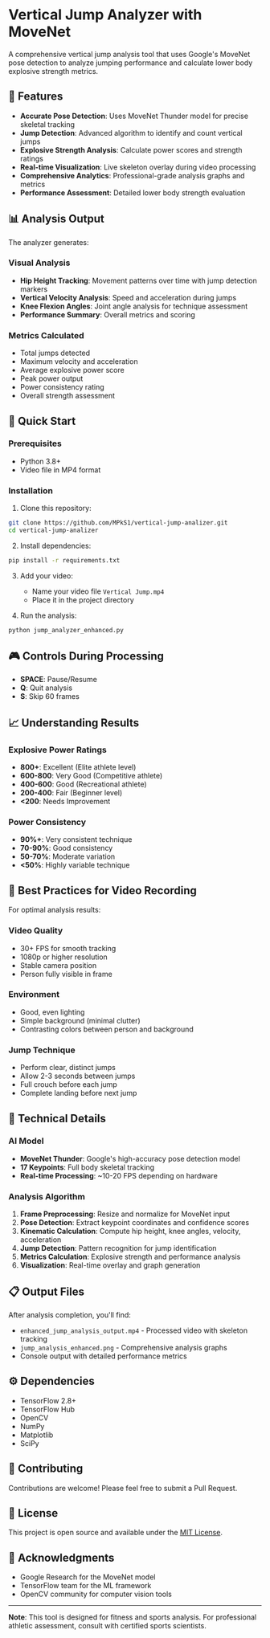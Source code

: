 # Vertical Jump Analyzer with MoveNet

A comprehensive vertical jump analysis tool that uses Google's MoveNet pose detection to analyze jumping performance and calculate lower body explosive strength metrics.

## 🎯 Features

- **Accurate Pose Detection**: Uses MoveNet Thunder model for precise skeletal tracking
- **Jump Detection**: Advanced algorithm to identify and count vertical jumps
- **Explosive Strength Analysis**: Calculate power scores and strength ratings
- **Real-time Visualization**: Live skeleton overlay during video processing
- **Comprehensive Analytics**: Professional-grade analysis graphs and metrics
- **Performance Assessment**: Detailed lower body strength evaluation

## 📊 Analysis Output

The analyzer generates:

### Visual Analysis
- **Hip Height Tracking**: Movement patterns over time with jump detection markers
- **Vertical Velocity Analysis**: Speed and acceleration during jumps
- **Knee Flexion Angles**: Joint angle analysis for technique assessment
- **Performance Summary**: Overall metrics and scoring

### Metrics Calculated
- Total jumps detected
- Maximum velocity and acceleration
- Average explosive power score
- Peak power output
- Power consistency rating
- Overall strength assessment

## 🚀 Quick Start

### Prerequisites
- Python 3.8+
- Video file in MP4 format

### Installation

1. Clone this repository:
```bash
git clone https://github.com/MPkS1/vertical-jump-analizer.git
cd vertical-jump-analizer
```

2. Install dependencies:
```bash
pip install -r requirements.txt
```

3. Add your video:
   - Name your video file `Vertical Jump.mp4`
   - Place it in the project directory

4. Run the analysis:
```bash
python jump_analyzer_enhanced.py
```

## 🎮 Controls During Processing

- **SPACE**: Pause/Resume
- **Q**: Quit analysis
- **S**: Skip 60 frames

## 📈 Understanding Results

### Explosive Power Ratings
- **800+**: Excellent (Elite athlete level)
- **600-800**: Very Good (Competitive athlete)
- **400-600**: Good (Recreational athlete)
- **200-400**: Fair (Beginner level)
- **<200**: Needs Improvement

### Power Consistency
- **90%+**: Very consistent technique
- **70-90%**: Good consistency
- **50-70%**: Moderate variation
- **<50%**: Highly variable technique

## 🎥 Best Practices for Video Recording

For optimal analysis results:

### Video Quality
- 30+ FPS for smooth tracking
- 1080p or higher resolution
- Stable camera position
- Person fully visible in frame

### Environment
- Good, even lighting
- Simple background (minimal clutter)
- Contrasting colors between person and background

### Jump Technique
- Perform clear, distinct jumps
- Allow 2-3 seconds between jumps
- Full crouch before each jump
- Complete landing before next jump

## 🔧 Technical Details

### AI Model
- **MoveNet Thunder**: Google's high-accuracy pose detection model
- **17 Keypoints**: Full body skeletal tracking
- **Real-time Processing**: ~10-20 FPS depending on hardware

### Analysis Algorithm
1. **Frame Preprocessing**: Resize and normalize for MoveNet input
2. **Pose Detection**: Extract keypoint coordinates and confidence scores
3. **Kinematic Calculation**: Compute hip height, knee angles, velocity, acceleration
4. **Jump Detection**: Pattern recognition for jump identification
5. **Metrics Calculation**: Explosive strength and performance analysis
6. **Visualization**: Real-time overlay and graph generation

## 📋 Output Files

After analysis completion, you'll find:
- `enhanced_jump_analysis_output.mp4` - Processed video with skeleton tracking
- `jump_analysis_enhanced.png` - Comprehensive analysis graphs
- Console output with detailed performance metrics

## ⚙️ Dependencies

- TensorFlow 2.8+
- TensorFlow Hub
- OpenCV
- NumPy
- Matplotlib
- SciPy

## 🤝 Contributing

Contributions are welcome! Please feel free to submit a Pull Request.

## 📄 License

This project is open source and available under the [MIT License](LICENSE).

## 🙏 Acknowledgments

- Google Research for the MoveNet model
- TensorFlow team for the ML framework
- OpenCV community for computer vision tools

---

**Note**: This tool is designed for fitness and sports analysis. For professional athletic assessment, consult with certified sports scientists.